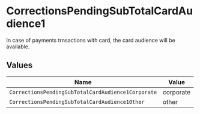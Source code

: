 # CorrectionsPendingSubTotalCardAudience1

In case of payments trnsactions with card, the card audience will be available.


## Values

| Name                                               | Value                                              |
| -------------------------------------------------- | -------------------------------------------------- |
| `CorrectionsPendingSubTotalCardAudience1Corporate` | corporate                                          |
| `CorrectionsPendingSubTotalCardAudience1Other`     | other                                              |